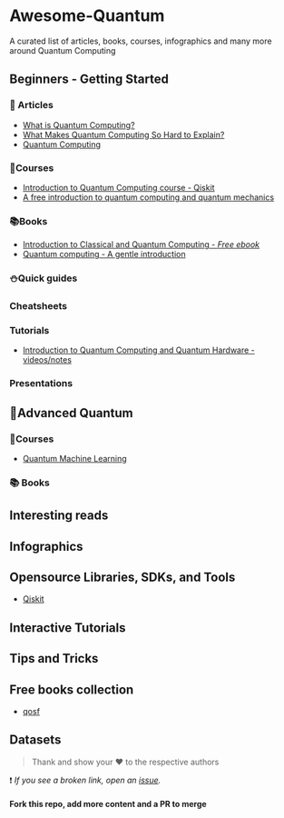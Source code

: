 # Awesome-Quantum

A curated list of articles, books, courses, infographics and many more around Quantum Computing


## Beginners - Getting Started

### :pencil: Articles
- [What is Quantum Computing?](https://www.ibm.com/quantum-computing/what-is-quantum-computing/)
- [What Makes Quantum Computing So Hard to Explain?](https://www.quantamagazine.org/why-is-quantum-computing-so-hard-to-explain-20210608/)
- [Quantum Computing](https://www.explainthatstuff.com/quantum-computing.html)

### :page_facing_up:Courses
- [Introduction to Quantum Computing course - Qiskit](https://learn.qiskit.org/course/introduction/why-quantum-computing)
- [A free introduction to quantum computing and quantum mechanics](https://quantum.country)

### :books:Books
- [Introduction to Classical and Quantum Computing - _Free ebook_](http://www.thomaswong.net)
- [Quantum computing - A gentle introduction](http://mmrc.amss.cas.cn/tlb/201702/W020170224608149125645.pdf)

### :snowman:Quick guides

### Cheatsheets

### Tutorials
- [Introduction to Quantum Computing and Quantum Hardware - videos/notes](https://qiskit.org/learn/intro-qc-qh/)

### Presentations 


## :robot:Advanced Quantum
### :page_facing_up:Courses
- [Quantum Machine Learning](https://qiskit.org/textbook-beta/course/machine-learning-course/)

### :books: Books

## Interesting reads



## Infographics


## Opensource Libraries, SDKs, and Tools
- [Qiskit](https://qiskit.org)

## Interactive Tutorials



## Tips and Tricks

## Free books collection
- [qosf](https://qosf.org/learn_quantum/#books)

## Datasets




> Thank and show your :hearts: to the respective authors

:exclamation: *If you see a broken link, open an [issue](https://github.com/VidyasagarMSC/Awesome-Quantum/issues/new).*

#### Fork this repo, add more content and a PR to merge
